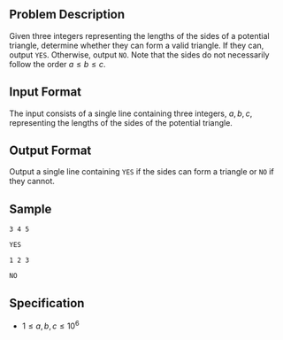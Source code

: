 ## Problem Description
Given three integers representing the lengths of the sides of a potential triangle, determine whether they can form a valid triangle. If they can, output `YES`. Otherwise, output `NO`. Note that the sides do not necessarily follow the order $a \leq b \leq c$.

## Input Format
The input consists of a single line containing three integers, $a, b, c$, representing the lengths of the sides of the potential triangle.

## Output Format
Output a single line containing `YES` if the sides can form a triangle or `NO` if they cannot.

## Sample

```input1
3 4 5
```

```output1
YES
```

```input2
1 2 3
```

```output2
NO
```

## Specification
- $1 \leq a, b, c \leq 10^{6}$
